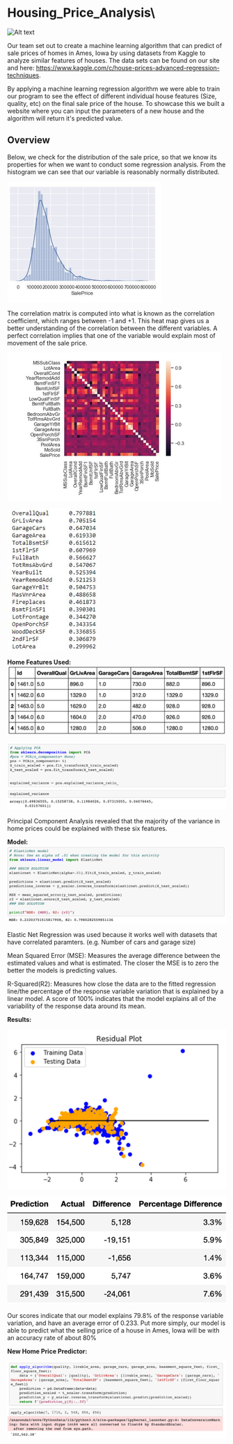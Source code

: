 # Housing_Price_Analysis\
![Alt text](https://a1.r9cdn.net/rimg/himg/ef/91/94/sembo-US-H254064-294144a_hb_a_003.jpg_resizeMode=FitInside_formatSettings=jpeg(quality-90)-663391.jpg?width=500&height=350&crop=true&caller=HotelDetailsPhoto "Iowa House")

Our team set out to create a machine learning algorithm that can predict of sale prices of homes in Ames, Iowa by using datasets from Kaggle to analyze similar features of houses. The data sets can be found on our site and here: https://www.kaggle.com/c/house-prices-advanced-regression-techniques.

By applying a machine learning regression algorithm we were able to train our program to see the effect of different individual house features (Size, quality, etc) on the final sale price of the house. To showcase this we built a website where you can input the parameters of a new house and the algorithm will return it's predicted value.

## Overview
Below, we check for the distribution of the sale price, so that we know its properties for when we want to conduct some regression analysis. From the histogram we can see that our variable is reasonably normally distributed. 

![Alt text](https://github.com/DLaury/Housing_Price_Analysis/blob/master/Iowa%20Images/Distribution_SalePrice.JPG)

The correlation matrix is computed into what is known as the correlation coefficient, which ranges between -1 and +1. This heat map gives us a better understanding of the correlation between the different variables. A perfect correlation implies that
one of the variable would explain most of movement of the sale price.

![Alt text](https://github.com/DLaury/Housing_Price_Analysis/blob/master/Iowa%20Images/Correlation%20Matrix.JPG)

![Alt text](https://github.com/DLaury/Housing_Price_Analysis/blob/master/Iowa%20Images/Correlation%20Matrix%202.JPG)


**Home Features Used:**
![Alt text](https://github.com/DLaury/Housing_Price_Analysis/blob/master/Iowa%20Images/Dataframe.png)

![Alt text](https://github.com/DLaury/Housing_Price_Analysis/blob/master/Iowa%20Images/Explained_Variance.png)

Principal Component Analysis revealed that the majority of the variance in home prices could be explained with these six features. 

**Model:**
![Alt text](https://github.com/DLaury/Housing_Price_Analysis/blob/master/Iowa%20Images/Elastic_Net_Model.png)

Elastic Net Regression was used because it works well with datasets that have correlated paramters. (e.g. Number of cars and garage size)

Mean Squared Error (MSE): Measures the average difference between the estimated values and what is estimated. The closer the MSE is to zero the better the models is predicting values.

R-Squared(R2): Measures how close the data are to the fitted regression line/the percentage of the response variable variation that is explained by a linear model. A score of 100% indicates that the model explains all of the variability of the response data around its mean. 


**Results:**

![Alt text](https://github.com/DLaury/Housing_Price_Analysis/blob/master/Iowa%20Images/Chart.png)

![Alt text](https://github.com/DLaury/Housing_Price_Analysis/blob/master/Iowa%20Images/Predict_vs_actual_percentage.png)

Our scores indicate that our model explains 79.8% of the response variable variation, and have an average error of 0.233. Put more simply, our model is able to predict what the selling price of a house in Ames, Iowa will be with an accuracy rate of about 80% 

**New Home Price Predictor:**

![Alt text](https://github.com/DLaury/Housing_Price_Analysis/blob/master/Iowa%20Images/Predictor_algorithm.png)
